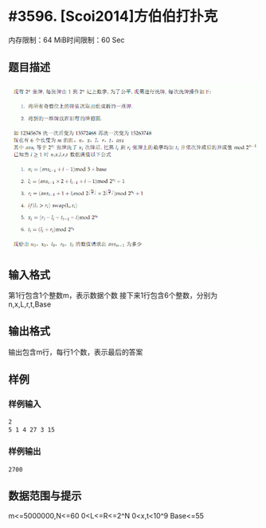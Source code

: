 # #3596. [Scoi2014]方伯伯打扑克

内存限制：64 MiB时间限制：60 Sec

## 题目描述

![](upload/201405/11(1).jpg)

## 输入格式

第1行包含1个整数m，表示数据个数
接下来1行包含6个整数，分别为n,x,L,r,t,Base

## 输出格式

输出包含m行，每行1个数，表示最后的答案

## 样例

### 样例输入

    
    2
    5 1 4 27 3 15
    

### 样例输出

    
    2700
    

## 数据范围与提示

m<=5000000,N<=60
0<L<=R<=2^N
0<x,t<10^9
Base<=55
